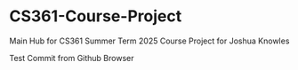 # CS361-Course-Project
Main Hub for CS361 Summer Term 2025 Course Project for Joshua Knowles

Test Commit from Github Browser
